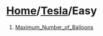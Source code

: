 # [Home](./../..)/[Tesla](./..)/Easy
1. [Maximum_Number_of_Balloons](./Maximum_Number_of_Balloons.md)
